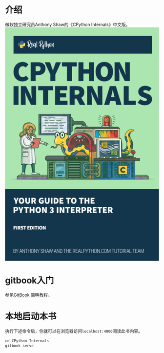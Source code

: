 # 介绍

微软独立研究员Anthony Shaw的《CPython Internals》中文版。
![](<.gitbook/assets/首页.png>)

# gitbook入门
参见[GitBook 简明教程](https://www.chengweiyang.cn/gitbook/index.html)。

# 本地启动本书
执行下述命令后，你就可以在浏览器访问`localhost:4000`阅读此书内容。
```shell
cd CPython-Internals
gitbook serve
```
